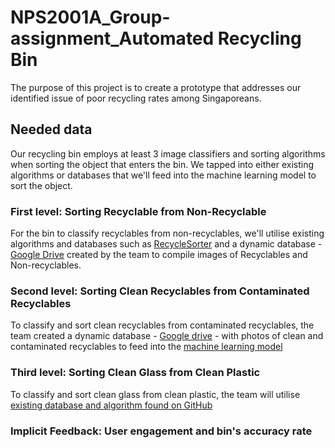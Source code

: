 # NPS2001A_Group-assignment_Automated Recycling Bin
The purpose of this project is to create a prototype that addresses our identified issue of poor recycling rates among Singaporeans.
## Needed data
Our recycling bin employs at least 3 image classifiers and sorting algorithms when sorting the object that enters the bin. We tapped into either existing algorithms or databases that we'll feed into the machine learning model to sort the object. 

### First level: Sorting Recyclable from Non-Recyclable
For the bin to classify recyclables from non-recyclables, we'll utilise existing algorithms and databases such as [RecycleSorter](https://github.com/iancheung0202/RecycleSorter) and a dynamic database - [Google Drive](https://drive.google.com/drive/folders/1ajtfqsc5DEYgkiVz43b6S38CAW67r2VX?usp=sharing) created by the team to compile images of Recyclables and Non-recyclables. 

### Second level: Sorting Clean Recyclables from Contaminated Recyclables
To classify and sort clean recyclables from contaminated recyclables, the team created a dynamic database - [Google drive](https://drive.google.com/drive/folders/1ajtfqsc5DEYgkiVz43b6S38CAW67r2VX?usp=sharing) - with photos of clean and contaminated recyclables to feed into the [machine learning model](https://teachablemachine.withgoogle.com/models/yxGdKb3qR/)

### Third level: Sorting Clean Glass from Clean Plastic 
To classify and sort clean glass from clean plastic, the team will utilise [existing database and algorithm found on GitHub](https://github.com/jenkspt/recycle) 

### Implicit Feedback: User engagement and bin's accuracy rate


